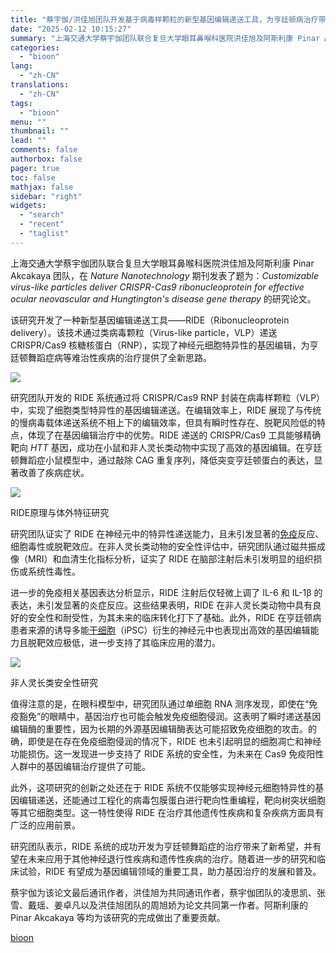```yaml
---
title: "蔡宇伽/洪佳旭团队开发基于病毒样颗粒的新型基因编辑递送工具，为亨廷顿病治疗带来新希望"
date: "2025-02-12 10:15:27"
summary: "上海交通大学蔡宇伽团队联合复旦大学眼耳鼻喉科医院洪佳旭及阿斯利康 Pinar Akcakaya 团队..."
categories:
  - "bioon"
lang:
  - "zh-CN"
translations:
  - "zh-CN"
tags:
  - "bioon"
menu: ""
thumbnail: ""
lead: ""
comments: false
authorbox: false
pager: true
toc: false
mathjax: false
sidebar: "right"
widgets:
  - "search"
  - "recent"
  - "taglist"
---
```


上海交通大学蔡宇伽团队联合复旦大学眼耳鼻喉科医院洪佳旭及阿斯利康 Pinar Akcakaya 团队，在 *Nature Nanotechnology* 期刊发表了题为：*Customizable virus-like particles deliver CRISPR-Cas9 ribonucleoprotein for effective ocular neovascular and Hungtington's disease gene therapy* 的研究论文。

该研究开发了一种新型基因编辑递送工具——RIDE（Ribonucleoprotein delivery）。该技术通过类病毒颗粒（Virus-like particle，VLP）递送 CRISPR/Cas9 核糖核蛋白（RNP），实现了神经元细胞特异性的基因编辑，为亨廷顿舞蹈症病等难治性疾病的治疗提供了全新思路。

![](https://msimg.bioon.com/bioon-com/20241101/edf1e3f058c643079c06dbddae6c39d5-4cbtzyqnUxrH.jpg)

研究团队开发的 RIDE 系统通过将 CRISPR/Cas9 RNP 封装在病毒样颗粒（VLP）中，实现了细胞类型特异性的基因编辑递送。在编辑效率上，RIDE 展现了与传统的慢病毒载体递送系统不相上下的编辑效率，但具有瞬时性存在、脱靶风险低的特点，体现了在基因编辑治疗中的优势。RIDE 递送的 CRISPR/Cas9 工具能够精确靶向 *HTT* 基因，成功在小鼠和非人灵长类动物中实现了高效的基因编辑。在亨廷顿舞蹈症小鼠模型中，通过敲除 CAG 重复序列，降低突变亨廷顿蛋白的表达，显著改善了疾病症状。

![](https://msimg.bioon.com/bioon-com/20241101/1bc632340d7849178e1cf584ba5088af-ic2Zo5FqdPmD.jpg)

RIDE原理与体外特征研究

研究团队证实了 RIDE 在神经元中的特异性递送能力，且未引发显著的[免疫](https://www.medsci.cn/guideline/search?keyword=%E5%85%8D%E7%96%AB)反应、细胞毒性或脱靶效应。在非人灵长类动物的安全性评估中，研究团队通过磁共振成像（MRI）和血清生化指标分析，证实了 RIDE 在脑部注射后未引发明显的组织损伤或系统性毒性。

进一步的免疫相关基因表达分析显示，RIDE 注射后仅轻微上调了 IL-6 和 IL-1β 的表达，未引发显著的炎症反应。这些结果表明，RIDE 在非人灵长类动物中具有良好的安全性和耐受性，为其未来的临床转化打下了基础。此外，RIDE 在亨廷顿病患者来源的诱导多能[干细胞](https://www.medsci.cn/search?q=%E5%B9%B2%E7%BB%86%E8%83%9E)（iPSC）衍生的神经元中也表现出高效的基因编辑能力且脱靶效应极低，进一步支持了其临床应用的潜力。

![](https://msimg.bioon.com/bioon-com/20241101/62b54a728a3d477a9d65a54f8e8641d3-Xybt6rm7SEev.jpg)

非人灵长类安全性研究

值得注意的是，在眼科模型中，研究团队通过单细胞 RNA 测序发现，即使在“免疫豁免”的眼睛中，基因治疗也可能会触发免疫细胞侵润。这表明了瞬时递送基因编辑酶的重要性，因为长期的外源基因编辑酶表达可能招致免疫细胞的攻击。的确，即使是在存在免疫细胞侵润的情况下，RIDE 也未引起明显的细胞凋亡和神经功能损伤。这一发现进一步支持了 RIDE 系统的安全性，为未来在 Cas9 免疫阳性人群中的基因编辑治疗提供了可能。

此外，这项研究的创新之处还在于 RIDE 系统不仅能够实现神经元细胞特异性的基因编辑递送，还能通过工程化的病毒包膜蛋白进行靶向性重编程，靶向树突状细胞等其它细胞类型。这一特性使得 RIDE 在治疗其他遗传性疾病和复杂疾病方面具有广泛的应用前景。

研究团队表示，RIDE 系统的成功开发为亨廷顿舞蹈症的治疗带来了新希望，并有望在未来应用于其他神经退行性疾病和遗传性疾病的治疗。随着进一步的研究和临床试验，RIDE 有望成为基因编辑领域的重要工具，助力基因治疗的发展和普及。

蔡宇伽为该论文最后通讯作者，洪佳旭为共同通讯作者，蔡宇伽团队的凌思凯、张雪、戴瑶、姜卓凡以及洪佳旭团队的周旭娇为论文共同第一作者。阿斯利康的 Pinar Akcakaya 等均为该研究的完成做出了重要贡献。

[bioon](http://news.bioon.com/article/a43d8628387c.html)

